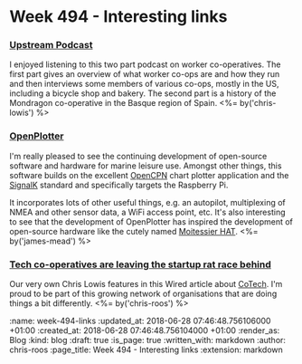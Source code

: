 Week 494 - Interesting links
============================

### [Upstream Podcast](https://www.upstreampodcast.org/workercoops1)

I enjoyed listening to this two part podcast on worker co-operatives. The first part gives an overview of what worker co-ops are and how they run and then interviews some members of various co-ops, mostly in the US, including a bicycle shop and bakery. The second part is a history of the Mondragon co-operative in the Basque region of Spain. <%= by('chris-lowis') %>


### [OpenPlotter](http://www.sailoog.com/openplotter)

I'm really pleased to see the continuing development of open-source software and hardware for marine leisure use. Amongst other things, this software builds on the excellent [OpenCPN][] chart plotter application and the [SignalK][] standard and specifically targets the Raspberry Pi.

It incorporates lots of other useful things, e.g. an autopilot, multiplexing of NMEA and other sensor data, a WiFi access point, etc. It's also interesting to see that the development of OpenPlotter has inspired the development of open-source hardware like the cutely named [Moitessier HAT][]. <%= by('james-mead') %>

[OpenCPN]: https://opencpn.org/
[SignalK]: http://signalk.org/
[Moitessier HAT]: https://www.rooco.eu/products/moitessier-hat-marine-navigation-raspberry-pi-openplotter/


### [Tech co-operatives are leaving the startup rat race behind](http://www.wired.co.uk/article/cotech-tech-cooperatives-blake-house-outlandish)

Our very own Chris Lowis features in this Wired article about [CoTech][co-tech]. I'm proud to be part of this growing network of organisations that are doing things a bit differently. <%= by('chris-roos') %>

[co-tech]: https://www.coops.tech/

:name: week-494-links
:updated_at: 2018-06-28 07:46:48.756106000 +01:00
:created_at: 2018-06-28 07:46:48.756104000 +01:00
:render_as: Blog
:kind: blog
:draft: true
:is_page: true
:written_with: markdown
:author: chris-roos
:page_title: Week 494 - Interesting links
:extension: markdown
